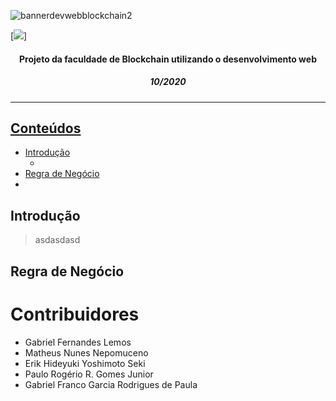 <!-- Estrutura do Header README.md-->
<!--banner-->
![bannerdevwebblockchain2](https://user-images.githubusercontent.com/56083781/97207608-fce0f080-1798-11eb-8d46-e244c560f91e.png)

<!--icones "linkados" -->
[![](https://img.shields.io/badge/-Roadmaps%20-0a0a0a.svg?style=flat&colorA=0a0a0a)]


<div>
  <div>
    <h4 align="center">Projeto da faculdade de Blockchain utilizando o desenvolvimento web</h4> 
  </div>
  <div>
    <h5 align="center">10/2020</h5> 
  </div>
  
<!--link do site já Hospedado-->
  <div>
    <a href=""/>
  </div>
</div>

***

<h2>Conteúdos</h2>

* [Introdução](#Introdução)
  * []()
* [Regra de Negócio](#Regra-de-negócio)
* []()  
  
## Introdução

> asdasdasd

## Regra de Negócio


  # Contribuidores
* Gabriel Fernandes Lemos
* Matheus Nunes Nepomuceno
* Erik Hideyuki Yoshimoto Seki
* Paulo Rogério R. Gomes Junior
* Gabriel Franco Garcia Rodrigues de Paula
